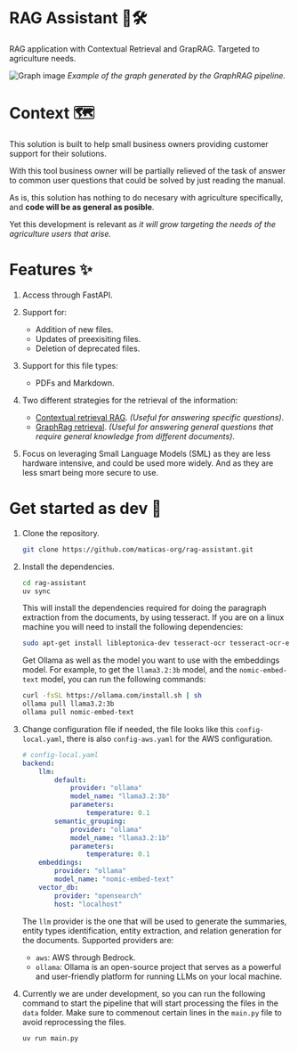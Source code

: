 # RAG Assistant 🤖🛠   
RAG application with Contextual Retrieval and GrapRAG. Targeted to agriculture needs.

![Graph image](./docs/graph-example-1.gif)
*Example of the graph generated by the GraphRAG pipeline.*

# Context 🗺    
This solution is built to help small business owners providing customer support for their solutions.     

With this tool business owner will be partially relieved of the task of answer to common user questions that could be solved by just reading the manual.     

As is, this solution has nothing to do necesary with agriculture specifically, and **code will be as general as posible**.

Yet this development is relevant as *it will grow targeting the needs of the agriculture users that arise.*

# Features ✨

1. Access through FastAPI. 

2. Support for: 
    - Addition of new files.
    - Updates of preexisiting files.
    - Deletion of deprecated files.

3. Support for this file types:
    - PDFs and Markdown.

4. Two different strategies for the retrieval of the information:
    - [Contextual retrieval RAG](https://www.anthropic.com/news/contextual-retrieval). *(Useful for answering specific questions)*.
    - [GraphRag retrieval](https://arxiv.org/html/2404.16130v1). *(Useful for answering general questions that require general knowledge from different documents)*.

5. Focus on leveraging Small Language Models (SML) as they are less hardware intensive, and could be used more widely. And as they are less smart being more secure to use.
      

# Get started as dev 🚀

1. Clone the repository.

    ```bash
    git clone https://github.com/maticas-org/rag-assistant.git
    ```
2. Install the dependencies.

    ```bash
    cd rag-assistant
    uv sync
    ```

    This will install the dependencies required for doing the paragraph extraction from the documents, by using tesseract. If you are on a linux machine you will need to install the following dependencies:

    ```bash
    sudo apt-get install libleptonica-dev tesseract-ocr tesseract-ocr-eng tesseract-ocr-script-latn
    ```

    Get Ollama as well as the model you want to use with the embeddings model. For example, to get the `llama3.2:3b` model, and the `nomic-embed-text` model, you can run the following commands:
    
    ```bash 
    curl -fsSL https://ollama.com/install.sh | sh
    ollama pull llama3.2:3b
    ollama pull nomic-embed-text
    ```

3. Change configuration file if needed, the file looks like this `config-local.yaml`, there is also `config-aws.yaml` for the AWS configuration.
    ```yaml
    # config-local.yaml
    backend:
        llm: 
            default:
                provider: "ollama"
                model_name: "llama3.2:3b"
                parameters:
                    temperature: 0.1
            semantic_grouping:
                provider: "ollama"
                model_name: "llama3.2:1b"
                parameters:
                    temperature: 0.1
        embeddings:
            provider: "ollama"
            model_name: "nomic-embed-text"
        vector_db:
            provider: "opensearch"
            host: "localhost"
    ```

    The `llm` provider is the one that will be used to generate the summaries, entity types identification, entity extraction, and relation generation  for the documents. Supported providers are:

    - `aws`: AWS through Bedrock.
    - `ollama`: Ollama is an open-source project that serves as a powerful and user-friendly platform for running LLMs on your local machine.

4. Currently we are under development, so you can run the following command to start the pipeline that will start processing the files in the `data` folder. Make sure to commenout certain lines in the `main.py` file to avoid reprocessing the files.

    ```bash
    uv run main.py
    ``` 

